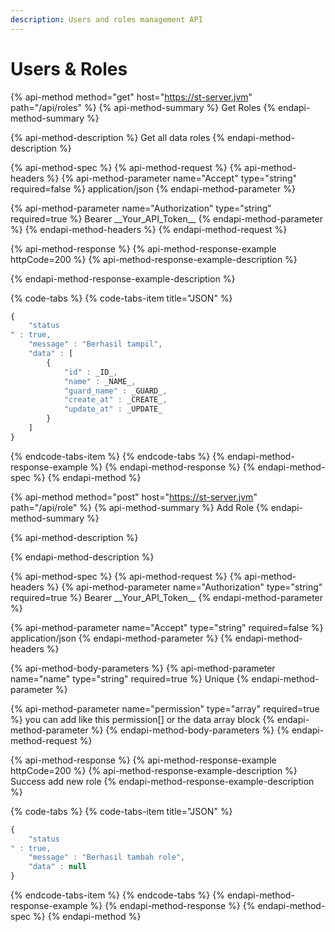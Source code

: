 ```yaml
---
description: Users and roles management API
---
```


# Users & Roles

{% api-method method="get" host="https://st-server.jvm" path="/api/roles" %}
{% api-method-summary %}
Get Roles
{% endapi-method-summary %}

{% api-method-description %}
Get all data roles
{% endapi-method-description %}

{% api-method-spec %}
{% api-method-request %}
{% api-method-headers %}
{% api-method-parameter name="Accept" type="string" required=false %}
application/json
{% endapi-method-parameter %}

{% api-method-parameter name="Authorization" type="string" required=true %}
Bearer \_\_Your\_API\_Token\_\_
{% endapi-method-parameter %}
{% endapi-method-headers %}
{% endapi-method-request %}

{% api-method-response %}
{% api-method-response-example httpCode=200 %}
{% api-method-response-example-description %}

{% endapi-method-response-example-description %}

{% code-tabs %}
{% code-tabs-item title="JSON" %}
```javascript
{
    "status" : true,
    "message" : "Berhasil tampil",
    "data" : [
        {
            "id" : _ID_,
            "name" : _NAME_,
            "guard_name" : _GUARD_,
            "create_at" : _CREATE_,
            "update_at" : _UPDATE_
        }
    ]
}
```
{% endcode-tabs-item %}
{% endcode-tabs %}
{% endapi-method-response-example %}
{% endapi-method-response %}
{% endapi-method-spec %}
{% endapi-method %}

{% api-method method="post" host="https://st-server.jvm" path="/api/role" %}
{% api-method-summary %}
Add Role
{% endapi-method-summary %}

{% api-method-description %}

{% endapi-method-description %}

{% api-method-spec %}
{% api-method-request %}
{% api-method-headers %}
{% api-method-parameter name="Authorization" type="string" required=true %}
Bearer \_\_Your\_API\_Token\_\_
{% endapi-method-parameter %}

{% api-method-parameter name="Accept" type="string" required=false %}
application/json
{% endapi-method-parameter %}
{% endapi-method-headers %}

{% api-method-body-parameters %}
{% api-method-parameter name="name" type="string" required=true %}
Unique
{% endapi-method-parameter %}

{% api-method-parameter name="permission" type="array" required=true %}
you can add like this permission\[\] or the data array block
{% endapi-method-parameter %}
{% endapi-method-body-parameters %}
{% endapi-method-request %}

{% api-method-response %}
{% api-method-response-example httpCode=200 %}
{% api-method-response-example-description %}
Success add new role
{% endapi-method-response-example-description %}

{% code-tabs %}
{% code-tabs-item title="JSON" %}
```javascript
{
    "status" : true,
    "message" : "Berhasil tambah role",
    "data" : null
}
```
{% endcode-tabs-item %}
{% endcode-tabs %}
{% endapi-method-response-example %}
{% endapi-method-response %}
{% endapi-method-spec %}
{% endapi-method %}



